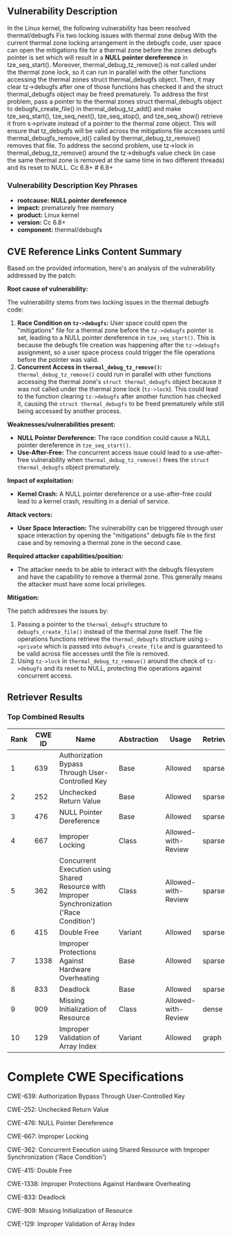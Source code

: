 ## Vulnerability Description
In the Linux kernel, the following vulnerability has been resolved thermal/debugfs Fix two locking issues with thermal zone debug With the current thermal zone locking arrangement in the debugfs code, user space can open the mitigations file for a thermal zone before the zones debugfs pointer is set which will result in a **NULL pointer dereference** in tze_seq_start(). Moreover, thermal_debug_tz_remove() is not called under the thermal zone lock, so it can run in parallel with the other functions accessing the thermal zones struct thermal_debugfs object. Then, it may clear tz->debugfs after one of those functions has checked it and the struct thermal_debugfs object may be freed prematurely. To address the first problem, pass a pointer to the thermal zones struct thermal_debugfs object to debugfs_create_file() in thermal_debug_tz_add() and make tze_seq_start(), tze_seq_next(), tze_seq_stop(), and tze_seq_show() retrieve it from s->private instead of a pointer to the thermal zone object. This will ensure that tz_debugfs will be valid across the mitigations file accesses until thermal_debugfs_remove_id() called by thermal_debug_tz_remove() removes that file. To address the second problem, use tz->lock in thermal_debug_tz_remove() around the tz->debugfs value check (in case the same thermal zone is removed at the same time in two different threads) and its reset to NULL. Cc 6.8+ # 6.8+

### Vulnerability Description Key Phrases
- **rootcause:** **NULL pointer dereference**
- **impact:** prematurely free memory
- **product:** Linux kernel
- **version:** Cc 6.8+
- **component:** thermal/debugfs

## CVE Reference Links Content Summary
Based on the provided information, here's an analysis of the vulnerability addressed by the patch:

**Root cause of vulnerability:**

The vulnerability stems from two locking issues in the thermal debugfs code:
1.  **Race Condition on `tz->debugfs`:** User space could open the "mitigations" file for a thermal zone before the `tz->debugfs` pointer is set, leading to a NULL pointer dereference in `tze_seq_start()`. This is because the debugfs file creation was happening after the `tz->debugfs` assignment, so a user space process could trigger the file operations before the pointer was valid.
2. **Concurrent Access in `thermal_debug_tz_remove()`:** `thermal_debug_tz_remove()` could run in parallel with other functions accessing the thermal zone's `struct thermal_debugfs` object because it was not called under the thermal zone lock (`tz->lock`). This could lead to the function clearing `tz->debugfs` after another function has checked it, causing the `struct thermal_debugfs` to be freed prematurely while still being accessed by another process.

**Weaknesses/vulnerabilities present:**

*   **NULL Pointer Dereference:** The race condition could cause a NULL pointer dereference in `tze_seq_start()`.
*   **Use-After-Free:**  The concurrent access issue could lead to a use-after-free vulnerability when `thermal_debug_tz_remove()` frees the `struct thermal_debugfs` object prematurely.

**Impact of exploitation:**

*   **Kernel Crash:** A NULL pointer dereference or a use-after-free could lead to a kernel crash, resulting in a denial of service.

**Attack vectors:**

*   **User Space Interaction:** The vulnerability can be triggered through user space interaction by opening the "mitigations" debugfs file in the first case and by removing a thermal zone in the second case.

**Required attacker capabilities/position:**

*   The attacker needs to be able to interact with the debugfs filesystem and have the capability to remove a thermal zone. This generally means the attacker must have some local privileges.

**Mitigation:**

The patch addresses the issues by:
1.  Passing a pointer to the `thermal_debugfs` structure to `debugfs_create_file()` instead of the thermal zone itself. The file operations functions retrieve the `thermal_debugfs` structure using `s->private` which is passed into `debugfs_create_file` and is guaranteed to be valid across file accesses until the file is removed.
2.  Using `tz->lock` in `thermal_debug_tz_remove()` around the check of  `tz->debugfs` and its reset to NULL, protecting the operations against concurrent access.

## Retriever Results

### Top Combined Results

| Rank | CWE ID | Name | Abstraction | Usage  | Retrievers | Individual Scores |
|------|--------|------|-------------|-------|------------|-------------------|
| 1 | 639 | Authorization Bypass Through User-Controlled Key | Base | Allowed | sparse | 1.025 |
| 2 | 252 | Unchecked Return Value | Base | Allowed | sparse | 1.015 |
| 3 | 476 | NULL Pointer Dereference | Base | Allowed | sparse | 1.009 |
| 4 | 667 | Improper Locking | Class | Allowed-with-Review | sparse | 0.998 |
| 5 | 362 | Concurrent Execution using Shared Resource with Improper Synchronization ('Race Condition') | Class | Allowed-with-Review | sparse | 0.992 |
| 6 | 415 | Double Free | Variant | Allowed | sparse | 0.973 |
| 7 | 1338 | Improper Protections Against Hardware Overheating | Base | Allowed | sparse | 0.964 |
| 8 | 833 | Deadlock | Base | Allowed | sparse | 0.961 |
| 9 | 909 | Missing Initialization of Resource | Class | Allowed-with-Review | dense | 0.487 |
| 10 | 129 | Improper Validation of Array Index | Variant | Allowed | graph | 0.002 |



# Complete CWE Specifications

CWE-639: Authorization Bypass Through User-Controlled Key

CWE-252: Unchecked Return Value

CWE-476: NULL Pointer Dereference

CWE-667: Improper Locking

CWE-362: Concurrent Execution using Shared Resource with Improper Synchronization ('Race Condition')

CWE-415: Double Free

CWE-1338: Improper Protections Against Hardware Overheating

CWE-833: Deadlock

CWE-909: Missing Initialization of Resource

CWE-129: Improper Validation of Array Index
